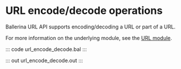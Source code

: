 # URL encode/decode operations

Ballerina URL API supports encoding/decoding a URL or part of a URL.

For more information on the underlying module,
see the [URL module](https://docs.central.ballerina.io/ballerina/url/latest/).

::: code url_encode_decode.bal :::

::: out url_encode_decode.out :::
